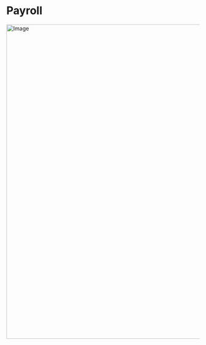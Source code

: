 # Payroll

<img width="1451" height="821" alt="Image" src="https://github.com/user-attachments/assets/846633f7-1c36-4dc0-bacf-9589fff6de53" />
